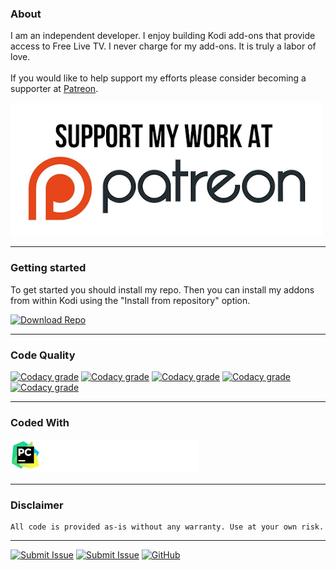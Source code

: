 ### About

I am an independent developer. I enjoy building Kodi add-ons that provide access to Free Live TV. I never charge for my add-ons. It is truly a labor of love. 
<br /><br />
If you would like to help support my efforts please consider becoming a supporter at [Patreon](https://www.patreon.com/bozodev?fan_landing=true).

[![Patreon](./assets/images/support-me-on-patreon.png)](https://www.patreon.com/bozodev?fan_landing=true)


---


### Getting started

To get started you should install my repo. Then you can install my addons from within Kodi using the "Install from repository" option. 

[![Download Repo](https://img.shields.io/badge/Download-Repo-blue.svg?style=for-the-badge)](https://github.com/mhancoc7/kodi-addons/raw/master/_repo/repository.mhancoc7.public/repository.mhancoc7.public-0.1.4.zip)


---


### Code Quality
[![Codacy grade](https://img.shields.io/codacy/grade/6341344d5f7c4e6fb25378008a8598ae.svg?label=Animal%20TV&style=for-the-badge)](https://app.codacy.com/app/mhancoc7/plugin.video.animaltv?utm_source=github.com&utm_medium=referral&utm_content=mhancoc7/plugin.video.animaltv&utm_campaign=Badge_Grade_Settings) [![Codacy grade](https://img.shields.io/codacy/grade/5e750d5a2753464f83f978cf93087da0.svg?label=Free%20Live%20TV&style=for-the-badge)](https://app.codacy.com/app/mhancoc7/plugin.video.freelivetv.tva?utm_source=github.com&utm_medium=referral&utm_content=mhancoc7/plugin.video.freelivetv.tva&utm_campaign=Badge_Grade_Dashboard) [![Codacy grade](https://img.shields.io/codacy/grade/342d571d1aaa4fa591789a085654c747.svg?label=m7lib&style=for-the-badge)](https://app.codacy.com/app/mhancoc7/script.module.m7lib?utm_source=github.com&utm_medium=referral&utm_content=mhancoc7/script.module.m7lib&utm_campaign=Badge_Grade_Dashboard) [![Codacy grade](https://img.shields.io/codacy/grade/97229c408505443cb1638aa3d34841c4.svg?label=Tubi&style=for-the-badge)](https://app.codacy.com/app/mhancoc7/plugin.video.tubi.m7?utm_source=github.com&utm_medium=referral&utm_content=mhancoc7/plugin.video.tubi.m7&utm_campaign=Badge_Grade_Dashboard) [![Codacy grade](https://img.shields.io/codacy/grade/75a016bc27904942803f22f8bc3dddd6.svg?label=m7%20Repo&style=for-the-badge)](https://app.codacy.com/app/mhancoc7/repository.mhancoc7.public?utm_source=github.com&utm_medium=referral&utm_content=mhancoc7/repository.mhancoc7.public&utm_campaign=Badge_Grade_Dashboard)


---


### Coded With
[![PyCharm](./assets/images/pycharm-300.png)](https://www.jetbrains.com/?from=KodiAddons)

---



### Disclaimer

```
All code is provided as-is without any warranty. Use at your own risk.
```

---


[![Submit Issue](https://img.shields.io/badge/Submit-Issue-red.svg?style=for-the-badge)](https://github.com/mhancoc7/kodi-addons/issues/new/choose)  [![Submit Issue](https://img.shields.io/badge/DMCA-Policy-lightgrey.svg?style=for-the-badge)](https://github.com/mhancoc7/kodi-addons/issues/new?assignees=&labels=&template=dmca.md&title=)  [![GitHub](https://img.shields.io/github/license/mhancoc7/kodi-addons.svg?color=green&style=for-the-badge)](https://github.com/mhancoc7/kodi-addons/blob/master/LICENSE.md)  
